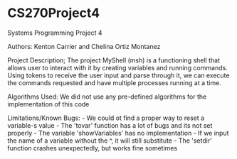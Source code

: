 # CS270Project4
Systems Programming Project 4

Authors: Kenton Carrier and Chelina Ortiz Montanez

Project Description;
	The project MyShell (msh) is a functioning shell that allows user to interact with it by creating variables and running commands. 
	Using tokens to receive the user input and parse through it, we can execute the commands requested and have multiple processes running at a time.

Algorithms Used:
	 We did not use any pre-defined algorithms for the implementation of this code

Limitations/Known Bugs: 
	- We could ot find a proper way to reset a variable-s value
	- The 'tovar' function has a lot of bugs and its not set properly
	- The variable 'showVariables' has no implementation
	- If we input the name of a variable without the  ^, it will still substitute
	- The 'setdir' function crashes unexpectedly, but works fine sometimes
